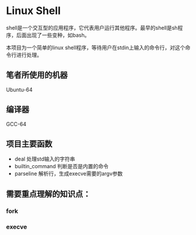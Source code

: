 Linux Shell
====
shell是一个交互型的应用程序，它代表用户运行其他程序。最早的shell是sh程序，后面出现了一些变种，如bash。

本项目为一个简单的linux shell程序，等待用户在stdin上输入的命令行，对这个命令行进行处理。

## 笔者所使用的机器
Ubuntu-64
## 编译器
GCC-64
## 项目主要函数
* deal    处理std输入的字符串
* builtin_command  判断是否是内置的命令
* parseline   解析行，生成execve需要的argv参数

## 需要重点理解的知识点：
### fork
### execve
